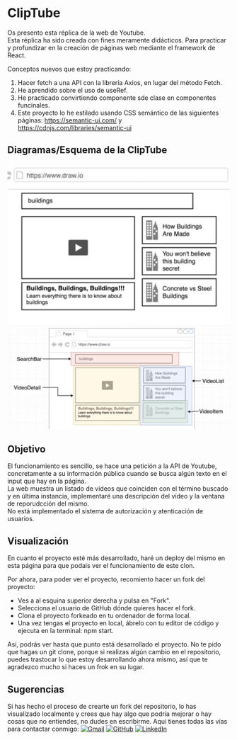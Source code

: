 
# ClipTube

Os presento esta réplica de la web de Youtube.  
Esta réplica ha sido creada con fines meramente didácticos. 
Para practicar y profundizar en la creación de páginas web mediante el framework de React.  

Conceptos nuevos que estoy practicando: 

1. Hacer fetch a una API con la librería Axios, en lugar del método Fetch. 
2. He aprendido sobre el uso de useRef. 
3. He practicado convirtiendo componente sde clase en componentes funcinales. 
4. Este proyecto lo he estilado usando CSS semántico de las siguientes páginas:  https://semantic-ui.com/ y https://cdnjs.com/libraries/semantic-ui

## Diagramas/Esquema de la ClipTube

![vista previa del proyecto](./src/images/overview.png)
![desglose de componentes de la página](./src/images/diagram-components.png)

## Objetivo
El funcionamiento es sencillo, se hace una petición a la API de Youtube, concretamente a su información pública cuando se busca algún texto en el input que hay en la página.  
La web muestra un listado de videos que coinciden con el término buscado y en última instancia, implementaré una descripción del vídeo y la ventana de reporudcción del mismo.  
No está implementado el sistema de autorización y atenticación de usuarios.

## Visualización
En cuanto el proyecto esté más desarrollado, haré un deploy del mismo en esta página para que podais ver el funcionamiento de este clon. 

Por ahora, para poder ver el proyecto, recomiento hacer un fork del proyecto: 
- Ves a al esquina superior derecha y pulsa en "Fork".
- Selecciona el usuario de GitHub dónde quieres hacer el fork. 
- Clona el proyecto forkeado en tu ordenador de forma local.
- Una vez tengas el proyecto en local, ábrelo con tu editor de código y ejecuta en la terminal: npm start.

Así, podrás ver hasta que punto está desarrollado el proyecto. 
No te pido que hagas un git clone, porque si realizas algún cambio en el repositorio, puedes trastocar lo que estoy desarrollando ahora mismo, así que te agradezco mucho si haces un frok en su lugar. 

## Sugerencias
Si has hecho el proceso de crearte un fork del repositorio, lo has visualizado localmente y crees que hay algo que podría mejorar o hay cosas que no entiendes, no dudes en escribirme. 
Aquí tienes todas las vías para contactar conmigo: [![Gmail](https://img.shields.io/badge/-Gmail-c14438?style=flat&logo=Gmail&logoColor=white)](mailto:silviatc1993@gmail.com)
[![GitHub](https://img.shields.io/badge/-GitHub-181717?style=flat&logo=GitHub&logoColor=white)](https://github.com/Storrecu) [![LinkedIn](https://img.shields.io/badge/LinkedIn-%230077B5.svg?logo=linkedin&logoColor=white)](https://linkedin.com/in/silviatorrecu) 
